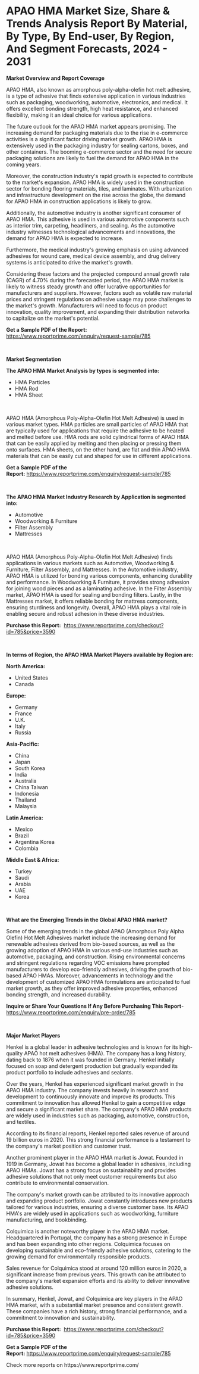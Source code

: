 <p><h1>APAO HMA Market Size, Share & Trends Analysis Report By Material, By Type, By End-user, By Region, And Segment Forecasts, 2024 - 2031</h1></p><p><strong>Market Overview and Report Coverage</strong></p>
<p><p>APAO HMA, also known as amorphous poly-alpha-olefin hot melt adhesive, is a type of adhesive that finds extensive application in various industries such as packaging, woodworking, automotive, electronics, and medical. It offers excellent bonding strength, high heat resistance, and enhanced flexibility, making it an ideal choice for various applications.</p><p>The future outlook for the APAO HMA market appears promising. The increasing demand for packaging materials due to the rise in e-commerce activities is a significant factor driving market growth. APAO HMA is extensively used in the packaging industry for sealing cartons, boxes, and other containers. The booming e-commerce sector and the need for secure packaging solutions are likely to fuel the demand for APAO HMA in the coming years.</p><p>Moreover, the construction industry's rapid growth is expected to contribute to the market's expansion. APAO HMA is widely used in the construction sector for bonding flooring materials, tiles, and laminates. With urbanization and infrastructure development on the rise across the globe, the demand for APAO HMA in construction applications is likely to grow.</p><p>Additionally, the automotive industry is another significant consumer of APAO HMA. This adhesive is used in various automotive components such as interior trim, carpeting, headliners, and sealing. As the automotive industry witnesses technological advancements and innovations, the demand for APAO HMA is expected to increase.</p><p>Furthermore, the medical industry's growing emphasis on using advanced adhesives for wound care, medical device assembly, and drug delivery systems is anticipated to drive the market's growth.</p><p>Considering these factors and the projected compound annual growth rate (CAGR) of 4.70% during the forecasted period, the APAO HMA market is likely to witness steady growth and offer lucrative opportunities for manufacturers and suppliers. However, factors such as volatile raw material prices and stringent regulations on adhesive usage may pose challenges to the market's growth. Manufacturers will need to focus on product innovation, quality improvement, and expanding their distribution networks to capitalize on the market's potential.</p></p>
<p><strong>Get a Sample PDF of the Report:</strong> <a href="https://www.reportprime.com/enquiry/request-sample/785">https://www.reportprime.com/enquiry/request-sample/785</a></p>
<p>&nbsp;</p>
<p><strong>Market Segmentation</strong></p>
<p><strong>The APAO HMA Market Analysis by types is segmented into:</strong></p>
<p><ul><li>HMA Particles</li><li>HMA Rod</li><li>HMA Sheet</li></ul></p>
<p>&nbsp;</p>
<p><p>APAO HMA (Amorphous Poly-Alpha-Olefin Hot Melt Adhesive) is used in various market types. HMA particles are small particles of APAO HMA that are typically used for applications that require the adhesive to be heated and melted before use. HMA rods are solid cylindrical forms of APAO HMA that can be easily applied by melting and then placing or pressing them onto surfaces. HMA sheets, on the other hand, are flat and thin APAO HMA materials that can be easily cut and shaped for use in different applications.</p></p>
<p><strong>Get a Sample PDF of the Report:</strong>&nbsp;<a href="https://www.reportprime.com/enquiry/request-sample/785">https://www.reportprime.com/enquiry/request-sample/785</a></p>
<p>&nbsp;</p>
<p><strong>The APAO HMA Market Industry Research by Application is segmented into:</strong></p>
<p><ul><li>Automotive</li><li>Woodworking & Furniture</li><li>Filter Assembly</li><li>Mattresses</li></ul></p>
<p>&nbsp;</p>
<p><p>APAO HMA (Amorphous Poly-Alpha-Olefin Hot Melt Adhesive) finds applications in various markets such as Automotive, Woodworking & Furniture, Filter Assembly, and Mattresses. In the Automotive industry, APAO HMA is utilized for bonding various components, enhancing durability and performance. In Woodworking & Furniture, it provides strong adhesion for joining wood pieces and as a laminating adhesive. In the Filter Assembly market, APAO HMA is used for sealing and bonding filters. Lastly, in the Mattresses market, it offers reliable bonding for mattress components, ensuring sturdiness and longevity. Overall, APAO HMA plays a vital role in enabling secure and robust adhesion in these diverse industries.</p></p>
<p><strong>Purchase this Report:</strong>&nbsp; <a href="https://www.reportprime.com/checkout?id=785&price=3590">https://www.reportprime.com/checkout?id=785&price=3590</a></p>
<p>&nbsp;</p>
<p><strong>In terms of Region, the APAO HMA Market Players available by Region are:</strong></p>
<p>
    <p> <strong> North America: </strong>
        <ul>
            <li>United States</li>
            <li>Canada</li>
        </ul>
        </p> 
    <p> <strong> Europe: </strong>
        <ul>
            <li>Germany</li>
            <li>France</li>
            <li>U.K.</li>
            <li>Italy</li>
            <li>Russia</li>
        </ul>
        </p> 
    <p> <strong> Asia-Pacific: </strong>
        <ul>
            <li>China</li>
            <li>Japan</li>
            <li>South Korea</li>
            <li>India</li>
            <li>Australia</li>
            <li>China Taiwan</li>
            <li>Indonesia</li>
            <li>Thailand</li>
            <li>Malaysia</li>
        </ul>
        </p> 
    <p> <strong> Latin America: </strong>
        <ul>
            <li>Mexico</li>
            <li>Brazil</li>
            <li>Argentina Korea</li>
            <li>Colombia</li>
        </ul>
        </p> 
    <p> <strong> Middle East & Africa: </strong>
        <ul>
            <li>Turkey</li>
            <li>Saudi</li>
            <li>Arabia</li>
            <li>UAE</li>
            <li>Korea</li>
        </ul>
    </p>
    </p>
<p>&nbsp;</p>
<p><strong>What are the Emerging Trends in the Global APAO HMA market?</strong></p>
<p><p>Some of the emerging trends in the global APAO (Amorphous Poly Alpha Olefin) Hot Melt Adhesives market include the increasing demand for renewable adhesives derived from bio-based sources, as well as the growing adoption of APAO HMA in various end-use industries such as automotive, packaging, and construction. Rising environmental concerns and stringent regulations regarding VOC emissions have prompted manufacturers to develop eco-friendly adhesives, driving the growth of bio-based APAO HMAs. Moreover, advancements in technology and the development of customized APAO HMA formulations are anticipated to fuel market growth, as they offer improved adhesive properties, enhanced bonding strength, and increased durability.</p></p>
<p><strong>Inquire or Share Your Questions If Any Before Purchasing This Report</strong>- <a href="https://www.reportprime.com/enquiry/pre-order/785">https://www.reportprime.com/enquiry/pre-order/785</a></p>
<p>&nbsp;</p>
<p><strong>Major Market Players</strong></p>
<p><p>Henkel is a global leader in adhesive technologies and is known for its high-quality APAO hot melt adhesives (HMA). The company has a long history, dating back to 1876 when it was founded in Germany. Henkel initially focused on soap and detergent production but gradually expanded its product portfolio to include adhesives and sealants.</p><p>Over the years, Henkel has experienced significant market growth in the APAO HMA industry. The company invests heavily in research and development to continuously innovate and improve its products. This commitment to innovation has allowed Henkel to gain a competitive edge and secure a significant market share. The company's APAO HMA products are widely used in industries such as packaging, automotive, construction, and textiles.</p><p>According to its financial reports, Henkel reported sales revenue of around 19 billion euros in 2020. This strong financial performance is a testament to the company's market position and customer trust.</p><p>Another prominent player in the APAO HMA market is Jowat. Founded in 1919 in Germany, Jowat has become a global leader in adhesives, including APAO HMAs. Jowat has a strong focus on sustainability and provides adhesive solutions that not only meet customer requirements but also contribute to environmental conservation.</p><p>The company's market growth can be attributed to its innovative approach and expanding product portfolio. Jowat constantly introduces new products tailored for various industries, ensuring a diverse customer base. Its APAO HMA's are widely used in applications such as woodworking, furniture manufacturing, and bookbinding.</p><p>Colquimica is another noteworthy player in the APAO HMA market. Headquartered in Portugal, the company has a strong presence in Europe and has been expanding into other regions. Colquimica focuses on developing sustainable and eco-friendly adhesive solutions, catering to the growing demand for environmentally responsible products.</p><p>Sales revenue for Colquimica stood at around 120 million euros in 2020, a significant increase from previous years. This growth can be attributed to the company's market expansion efforts and its ability to deliver innovative adhesive solutions.</p><p>In summary, Henkel, Jowat, and Colquimica are key players in the APAO HMA market, with a substantial market presence and consistent growth. These companies have a rich history, strong financial performance, and a commitment to innovation and sustainability.</p></p>
<p><strong>Purchase this Report:</strong>&nbsp;&nbsp;<a href="https://www.reportprime.com/checkout?id=785&price=3590">https://www.reportprime.com/checkout?id=785&price=3590</a></p>
<p></p>
<p><strong>Get a Sample PDF of the Report:</strong>&nbsp;<a href="https://www.reportprime.com/enquiry/request-sample/785">https://www.reportprime.com/enquiry/request-sample/785</a></p>
<p>Check more reports on https://www.reportprime.com/</p>